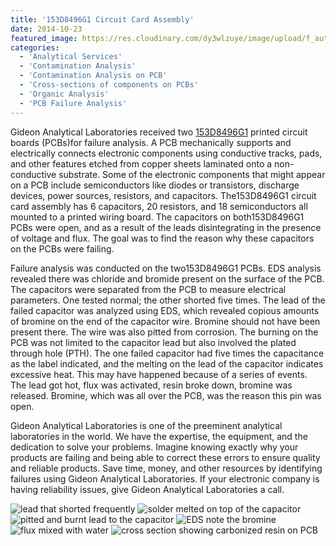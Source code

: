 ```yaml
---
title: '153D8496G1 Circuit Card Assembly'
date: 2014-10-23
featured_image: https://res.cloudinary.com/dy3wlzuye/image/upload/f_auto,c_scale,w_250/v1/GideonLabs/lead-that-shorted-frequently.jpg
categories:
  - 'Analytical Services'
  - 'Contamination Analysis'
  - 'Contamination Analysis on PCB'
  - 'Cross-sections of components on PCBs'
  - 'Organic Analysis'
  - 'PCB Failure Analysis'
---
```


Gideon Analytical Laboratories received two [153D8496G1](http://www.wbparts.com/rfq/5998-01-174-2119.html) printed circuit boards (PCBs)for failure analysis. A PCB mechanically supports and electrically connects electronic components using conductive tracks, pads, and other features etched from copper sheets laminated onto a non-conductive substrate. Some of the electronic components that might appear on a PCB include semiconductors like diodes or transistors, discharge devices, power sources, resistors, and capacitors. The153D8496G1 circuit card assembly has 6 capacitors, 20 resistors, and 18 semiconductors all mounted to a printed wiring board. The capacitors on both153D8496G1 PCBs were open, and as a result of the leads disintegrating in the presence of voltage and flux. The goal was to find the reason why these capacitors on the PCBs were failing.

Failure analysis was conducted on the two153D8496G1 PCBs. EDS analysis revealed there was chloride and bromide present on the surface of the PCB. The capacitors were separated from the PCB to measure electrical parameters. One tested normal; the other shorted five times. The lead of the failed capacitor was analyzed using EDS, which revealed copious amounts of bromine on the end of the capacitor wire. Bromine should not have been present there. The wire was also pitted from corrosion. The burning on the PCB was not limited to the capacitor lead but also involved the plated through hole (PTH). The one failed capacitor had five times the capacitance as the label indicated, and the melting on the lead of the capacitor indicates excessive heat. This may have happened because of a series of events. The lead got hot, flux was activated, resin broke down, bromine was released. Bromine, which was all over the PCB, was the reason this pin was open.

Gideon Analytical Laboratories is one of the preeminent analytical laboratories in the world. We have the expertise, the equipment, and the dedication to solve your problems. Imagine knowing exactly why your products are failing and being able to correct these errors to ensure quality and reliable products. Save time, money, and other resources by identifying failures using Gideon Analytical Laboratories. If your electronic company is having reliability issues, give Gideon Analytical Laboratories a call.

![lead that shorted frequently](https://res.cloudinary.com/dy3wlzuye/image/upload/f_auto,c_scale,w_300/GideonLabs/lead-that-shorted-frequently.jpg 'lead that shorted frequently')
![solder melted on top of the capacitor](https://res.cloudinary.com/dy3wlzuye/image/upload/f_auto,c_scale,w_300/GideonLabs/solder-melted-on-top-of-the-capacitor.jpg 'solder melted on top of the capacitor')
![pitted and burnt lead to the capacitor](https://res.cloudinary.com/dy3wlzuye/image/upload/f_auto,c_scale,w_300/GideonLabs/pitted-and-burnt-lead-to-the-capacitor.jpg 'pitted and burnt lead to the capacitor')
![EDS note the bromine](https://res.cloudinary.com/dy3wlzuye/image/upload/f_auto,c_scale,w_300/GideonLabs/EDS-note-the-bromine.jpg 'EDS note the bromine')
![flux mixed with water](https://res.cloudinary.com/dy3wlzuye/image/upload/f_auto,c_scale,w_300/GideonLabs/flux-mixed-with-water.jpg 'flux mixed with water')
![cross section showing carbonized resin on PCB](https://res.cloudinary.com/dy3wlzuye/image/upload/f_auto,c_scale,w_300/GideonLabs/cross-section-showing-carbonized-resin-on-PCB.jpg 'cross section showing carbonized resin on PCB')
